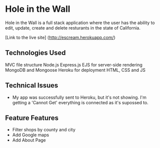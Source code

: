 # Hole in the Wall
Hole in the Wall is a full stack application where the user has the ability to edit, update, create and delete resturants in the state of California.

[Link to the live site] (http://escream.herokuapp.com/)

## Technologies Used
MVC file structure
Node.js
Express.js
EJS for server-side rendering
MongoDB and Mongoose
Heroku for deployment
HTML, CSS and JS

## Technical Issues
- My app was successfully sent to Heroku, but it's not showing. I'm getting a 'Cannot Get' everything is connected as it's supossed to. 

## Feature Features
- Filter shops by county and city
- Add Google maps 
- Add About Page

